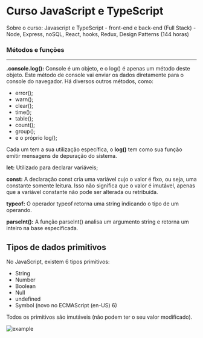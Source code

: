 # Curso JavaScript e TypeScript

Sobre o curso: Javascript e TypeScript - front-end e back-end (Full Stack) - Node, Express, noSQL, React, hooks, Redux, Design Patterns (144 horas)

### Métodos e funções
---

**.console.log():** Console é um objeto, e o log() é apenas um método deste objeto. Este método de console vai enviar os dados diretamente para o console do navegador. Há diversos outros métodos, como:

- error();
- warn();
- clear();
- time();
- table();
- count();
- group();
- e o próprio log();

Cada um tem a sua utilização específica, o **log()** tem como sua função emitir mensagens de depuração do sistema.

**let:** Utilizado para declarar variáveis;

**const:** A declaração const cria uma variável cujo o valor é fixo, ou seja, uma constante somente leitura. Isso não significa que o valor é imutável, apenas que a variável constante não pode ser alterada ou retribuída.

**typeof:** O operador typeof retorna uma string indicando o tipo de um operando.

**parseInt():** A função parseInt() analisa um argumento string e retorna um inteiro na base especificada.

## Tipos de dados primitivos


No JavaScript, existem 6 tipos primitivos:

- String
- Number
- Boolean
- Null
- undefined
- Symbol (novo no ECMAScript (en-US) 6)

Todos os primitivos são imutáveis (não podem ter o seu valor modificado).

![example](https://i.imgur.com/pDFm8vs.png)